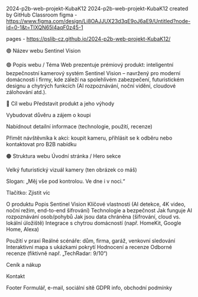 2024-p2b-web-projekt-KubaK12
2024-p2b-web-projekt-KubaK12 created by GitHub Classroom figma - https://www.figma.com/design/Li8OAJJUX23d3qE9oJ6aE9/Untitled?node-id=0-1&t=TIXQN65I4aqF0z45-1

pages - https://pslib-cz.github.io/2024-p2b-web-projekt-KubaK12/

🟣 Název webu Sentinel Vision

🟢 Popis webu / Téma Web prezentuje prémiový produkt: inteligentní bezpečnostní kamerový systém Sentinel Vision – navržený pro moderní domácnosti i firmy, kde záleží na spolehlivém zabezpečení, futuristickém designu a chytrých funkcích (AI rozpoznávání, noční vidění, cloudové zálohování atd.).

🔵 Cíl webu Představit produkt a jeho výhody

Vybudovat důvěru a zájem o koupi

Nabídnout detailní informace (technologie, použití, recenze)

Přimět návštěvníka k akci: koupit kameru, přihlásit se k odběru nebo kontaktovat pro B2B nabídku

🟠 Struktura webu Úvodní stránka / Hero sekce

Velký futuristický vizuál kamery (ten obrázek co máš)

Slogan: „Měj vše pod kontrolou. Ve dne i v noci.“

Tlačítko: Zjistit víc

O produktu Popis Sentinel Vision Klíčové vlastnosti (AI detekce, 4K video, noční režim, end-to-end šifrování) Technologie a bezpečnost Jak funguje AI rozpoznávání osob/pohybů Jak jsou data chráněna (šifrování, cloud vs. lokální úložiště) Integrace s chytrou domácností (např. HomeKit, Google Home, Alexa)

Použití v praxi Reálné scénáře: dům, firma, garáž, venkovní sledování Interaktivní mapa s ukázkami pokrytí Hodnocení a recenze Odborné recenze (fiktivně např. „TechRadar: 9/10“)

Ceník a nákup

Kontakt

Footer Formulář, e-mail, sociální sítě GDPR info, obchodní podmínky